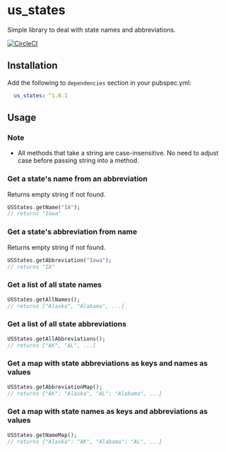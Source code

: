# us_states

Simple library to deal with state names and abbreviations.

[![CircleCI](https://circleci.com/gh/Snapraise/us_states.svg?style=svg)](https://circleci.com/gh/Snapraise/us_states)

## Installation

Add the following to `dependencies` section in your pubspec.yml:
```yaml
  us_states: ^1.0.1
```

## Usage

### Note 

- All methods that take a string are case-insensitive. No need to adjust case before passing string into a method.

### Get a state's name from an abbreviation

Returns empty string if not found.
```dart
USStates.getName("IA");
// returns "Iowa"
```

### Get a state's abbreviation from name

Returns empty string if not found.
```dart
USStates.getAbbreviation("Iowa");
// returns "IA"
```

### Get a list of all state names

```dart
USStates.getAllNames();
// returns ["Alaska", "Alabama", ...]
```

### Get a list of all state abbreviations

```dart
USStates.getAllAbbreviations();
// returns ["AK", "AL", ...]
```

### Get a map with state abbreviations as keys and names as values

```dart
USStates.getAbbreviationMap();
// returns {"AK": "Alaska", "AL": "Alabama", ...}
```

### Get a map with state names as keys and abbreviations as values

```dart
USStates.getNameMap();
// returns {"Alaska": "AK", "Alabama": "AL", ...}
```